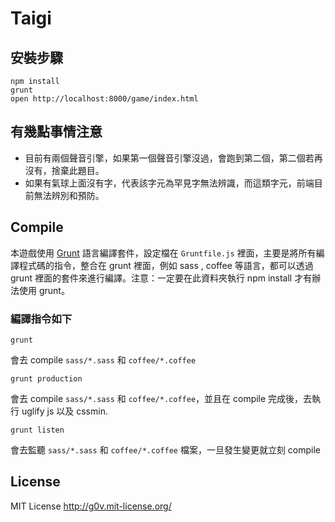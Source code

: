 # Taigi

## 安裝步驟
```shell
npm install
grunt
open http://localhost:8000/game/index.html
```

## 有幾點事情注意
* 目前有兩個聲音引擎，如果第一個聲音引擎沒過，會跑到第二個，第二個若再沒有，捨棄此題目。
* 如果有氣球上面沒有字，代表該字元為罕見字無法辨識，而這類字元，前端目前無法辨別和預防。


## Compile

本遊戲使用 [Grunt](http://gruntjs.com/) 語言編譯套件，設定檔在 `Gruntfile.js` 裡面，主要是將所有編譯程式碼的指令，整合在 grunt 裡面，例如 sass , coffee 等語言，都可以透過 grunt 裡面的套件來進行編譯。注意：一定要在此資料夾執行 npm install 才有辦法使用 grunt。

### 編譯指令如下
```shell
grunt
```
會去 compile `sass/*.sass` 和 `coffee/*.coffee`

```shell
grunt production
```
會去 compile `sass/*.sass` 和 `coffee/*.coffee`，並且在 compile 完成後，去執行 uglify js 以及 cssmin.


```shell
grunt listen
```
會去監聽 `sass/*.sass` 和 `coffee/*.coffee` 檔案，一旦發生變更就立刻 compile

License
-----------
MIT License <http://g0v.mit-license.org/>
